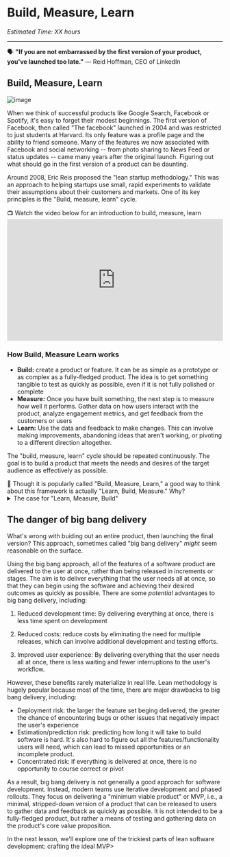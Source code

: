 # Build, Measure, Learn

*Estimated Time: XX hours*

---

<aside>
  
  🗣 **"If you are not embarrassed by the first version of your product, you've launched too late."** — Reid Hoffman, CEO of LinkedIn

</aside>




## Build, Measure, Learn


![image](https://user-images.githubusercontent.com/1774663/210020049-d4bf0208-eace-4fc1-aa35-2575522fa1f4.png)


When we think of successful products like Google Search, Facebook or Spotify, it's easy to forget their modest beginnings. The first version of Facebook, then called "The facebook" launched in 2004 and was restricted to just students at Harvard. Its only feature was a profile page and the ability to friend someone. Many of the features we now associated with Facebook and social networking -- from photo sharing to News Feed or status updates -- came many years after the original launch. Figuring out what should go in the first version of a product can be daunting. 

Around 2008, Eric Reis proposed the "lean startup methodology." This was an approach to helping startups use small, rapid experiments to validate their assumptions about their customers and markets. One of its key principles is the "Build, measure, learn" cycle. 


<aside> 
  📺 Watch the video below for an introduction to build, measure, learn
</aside>

<div style="position: relative; padding-bottom: 56.25%; height: 0;">[<iframe src="https://www.youtube.com/watch?v=fAkYdDRvpDE" title="YouTube video player" frameborder="0" allow="accelerometer; autoplay; clipboard-write; encrypted-media; gyroscope; picture-in-picture" allowfullscreen style="position: absolute; top: 0; left: 0; width: 100%; height: 100%;"></iframe>
</div>

### How Build, Measure Learn works

-  **Build:** create a product or feature. It can be as simple as a prototype or as complex as a fully-fledged product. The idea is to get something tangible to test as quickly as possible, even if it is not fully polished or complete
-  **Measure:** Once you have built something, the next step is to measure how well it performs. Gather data on how users interact with the product, analyze engagement metrics, and get feedback from the customers or users 
-  **Learn:** Use the data and feedback to make changes. This can involve making improvements, abandoning ideas that aren't working, or pivoting to a different direction altogether.

The "build, measure, learn" cycle should be repeated continuously. The goal is to build a product that meets the needs and desires of the target audience as effectively as possible.

<aside>
🤔 Though it is popularly called "Build, Measure, Learn," a good way to think about this framework is actually "Learn, Build, Measure." Why?
</aside>

<details>
<summary>The case for "Learn, Measure, Build"</summary>
  As we've discussed,  user-centric design starts with learning about users, before building and testing prototypes. By starting with learning, you can ensure that you are building and measuring the right things. That's why the design thinking process begins with learning through emphatizing with the user and defining the problem. 
  
  Plus, the "learn, build, measure" sequence aligns more closely with the scientific method, which involves making observations, forming hypotheses, testing hypotheses, and analyzing results. This can help to make the process of product development more systematic and structured, and can lead to more reliable and accurate results. Finally, by starting with learning and iterating through the cycle continuously, you can ensure that you are continually gathering data and feedback and using it to make improvements. This can help to promote a culture of continuous improvement. 
  
  That being said, there is no one "right" way to think about the "build, measure, learn" cycle, and the sequence of steps can vary depending on the specific needs and goals of a business or product.
</details>


## The danger of big bang delivery
What's wrong with buiding out an entire product, then launching the final version? This approach, sometimes called "big bang delivery" _might_ seem reasonable on the surface. 

Using the big bang approach, all of the features of a software product are delivered to the user at once, rather than being released in increments or stages. The aim is to deliver everything that the user needs all at once, so that they can begin using the software and achieving their desired outcomes as quickly as possible. There are some _potential_ advantages to big bang delivery, including:

1. Reduced development time: By delivering everything at once, there is less time spent on development

2. Reduced costs: reduce costs by eliminating the need for multiple releases, which can involve additional development and testing efforts.

3. Improved user experience: By delivering everything that the user needs all at once, there is less waiting and fewer interruptions to the user's workflow.

However, these benefits rarely materialize in real life. Lean methodology is hugely popular because most of the time, there are major drawbacks to big bang delivery, including:

- Deployment risk: the larger the feature set beging delivered, the greater the chance of encountering bugs or other issues that negatively impact the user's experience
- Estimation/prediction risk: predicting how long it will take to build software is hard. It's also hard to figure out all the features/functionality users will need, which can lead to missed opportunities or an incomplete product.
- Concentrated risk: if everything is delivered at once, there is no opportunity to course correct or pivot 

As a result, big bang delivery is not generally a good approach for software development. Instead, modern teams use iterative development and phased rollouts. They focus on delivering a "minimum viable product" or MVP, i.e., a  minimal, stripped-down version of a product that can be released to users to gather data and feedback as quickly as possible. It is not intended to be a fully-fledged product, but rather a means of testing and gathering data on the product's core value proposition.

In the next lesson, we'll explore one of the trickiest parts of lean software development: crafting the ideal MVP> 
